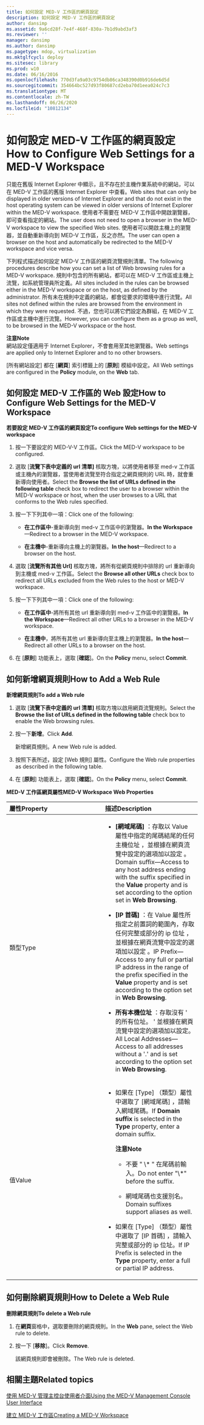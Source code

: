 ```yaml
---
title: 如何設定 MED-V 工作區的網頁設定
description: 如何設定 MED-V 工作區的網頁設定
author: dansimp
ms.assetid: 9a6cd28f-7e4f-468f-830a-7b1d9abd3af3
ms.reviewer: ''
manager: dansimp
ms.author: dansimp
ms.pagetype: mdop, virtualization
ms.mktglfcycl: deploy
ms.sitesec: library
ms.prod: w10
ms.date: 06/16/2016
ms.openlocfilehash: 770d3fa9a03c9754db86ca348390d0b916de6d5d
ms.sourcegitcommit: 354664bc527d93f80687cd2eba70d1eea024c7c3
ms.translationtype: MT
ms.contentlocale: zh-TW
ms.lasthandoff: 06/26/2020
ms.locfileid: "10812134"
---
```

# <span data-ttu-id="86d9c-103">如何設定 MED-V 工作區的網頁設定</span><span class="sxs-lookup"><span data-stu-id="86d9c-103">How to Configure Web Settings for a MED-V Workspace</span></span>


<span data-ttu-id="86d9c-104">只能在舊版 Internet Explorer 中顯示，且不存在於主機作業系統中的網站，可以在 MED-V 工作區的舊版 Internet Explorer 中查看。</span><span class="sxs-lookup"><span data-stu-id="86d9c-104">Web sites that can only be displayed in older versions of Internet Explorer and that do not exist in the host operating system can be viewed in older versions of Internet Explorer within the MED-V workspace.</span></span> <span data-ttu-id="86d9c-105">使用者不需要在 MED-V 工作區中開啟瀏覽器，即可查看指定的網站。</span><span class="sxs-lookup"><span data-stu-id="86d9c-105">The user does not need to open a browser in the MED-V workspace to view the specified Web sites.</span></span> <span data-ttu-id="86d9c-106">使用者可以開啟主機上的瀏覽器，並自動重新導向到 MED-V 工作區，反之亦然。</span><span class="sxs-lookup"><span data-stu-id="86d9c-106">The user can open a browser on the host and automatically be redirected to the MED-V workspace and vice versa.</span></span>

<span data-ttu-id="86d9c-107">下列程式描述如何設定 MED-V 工作區的網頁流覽規則清單。</span><span class="sxs-lookup"><span data-stu-id="86d9c-107">The following procedures describe how you can set a list of Web browsing rules for a MED-V workspace.</span></span> <span data-ttu-id="86d9c-108">規則中包含的所有網站，都可以在 MED-V 工作區或主機上流覽，如系統管理員所定義。</span><span class="sxs-lookup"><span data-stu-id="86d9c-108">All sites included in the rules can be browsed either in the MED-V workspace or on the host, as defined by the administrator.</span></span> <span data-ttu-id="86d9c-109">所有未在規則中定義的網站，都會從要求的環境中進行流覽。</span><span class="sxs-lookup"><span data-stu-id="86d9c-109">All sites not defined within the rules are browsed from the environment in which they were requested.</span></span> <span data-ttu-id="86d9c-110">不過，您也可以將它們設定為群組，在 MED-V 工作區或主機中進行流覽。</span><span class="sxs-lookup"><span data-stu-id="86d9c-110">However, you can configure them as a group as well, to be browsed in the MED-V workspace or the host.</span></span>

**<span data-ttu-id="86d9c-111">注意</span><span class="sxs-lookup"><span data-stu-id="86d9c-111">Note</span></span>**  
<span data-ttu-id="86d9c-112">網站設定僅適用于 Internet Explorer，不會套用至其他瀏覽器。</span><span class="sxs-lookup"><span data-stu-id="86d9c-112">Web settings are applied only to Internet Explorer and to no other browsers.</span></span>



<span data-ttu-id="86d9c-113">[所有網站設定] 都在 [**網頁**] 索引標籤上的 [**原則**] 模組中設定。</span><span class="sxs-lookup"><span data-stu-id="86d9c-113">All Web settings are configured in the **Policy** module, on the **Web** tab.</span></span>

## <span data-ttu-id="86d9c-114">如何設定 MED-V 工作區的 Web 設定</span><span class="sxs-lookup"><span data-stu-id="86d9c-114">How to Configure Web Settings for the MED-V Workspace</span></span>


**<span data-ttu-id="86d9c-115">若要設定 MED-V 工作區的網頁設定</span><span class="sxs-lookup"><span data-stu-id="86d9c-115">To configure Web settings for the MED-V workspace</span></span>**

1.  <span data-ttu-id="86d9c-116">按一下要設定的 MED-V-V 工作區。</span><span class="sxs-lookup"><span data-stu-id="86d9c-116">Click the MED-V workspace to be configured.</span></span>

2.  <span data-ttu-id="86d9c-117">選取 [**流覽下表中定義的 url 清單]** 核取方塊，以將使用者移至 med-v 工作區或主機內的瀏覽器，當使用者流覽至符合指定之網頁規則的 URL 時，就會重新導向使用者。</span><span class="sxs-lookup"><span data-stu-id="86d9c-117">Select the **Browse the list of URLs defined in the following table** check box to redirect the user to a browser within the MED-V workspace or host, when the user browses to a URL that conforms to the Web rules specified.</span></span>

3.  <span data-ttu-id="86d9c-118">按一下下列其中一項：</span><span class="sxs-lookup"><span data-stu-id="86d9c-118">Click one of the following:</span></span>

    -   <span data-ttu-id="86d9c-119">**在工作區中**-重新導向到 med-v 工作區中的瀏覽器。</span><span class="sxs-lookup"><span data-stu-id="86d9c-119">**In the Workspace**—Redirect to a browser in the MED-V workspace.</span></span>

    -   <span data-ttu-id="86d9c-120">**在主機中**-重新導向主機上的瀏覽器。</span><span class="sxs-lookup"><span data-stu-id="86d9c-120">**In the host**—Redirect to a browser on the host.</span></span>

4.  <span data-ttu-id="86d9c-121">選取 [**流覽所有其他 Url]** 核取方塊，將所有從網頁規則中排除的 url 重新導向到主機或 med-v 工作區。</span><span class="sxs-lookup"><span data-stu-id="86d9c-121">Select the **Browse all other URLs** check box to redirect all URLs excluded from the Web rules to the host or MED-V workspace.</span></span>

5.  <span data-ttu-id="86d9c-122">按一下下列其中一項：</span><span class="sxs-lookup"><span data-stu-id="86d9c-122">Click one of the following:</span></span>

    -   <span data-ttu-id="86d9c-123">**在工作區中**-將所有其他 url 重新導向到 med-v 工作區中的瀏覽器。</span><span class="sxs-lookup"><span data-stu-id="86d9c-123">**In the Workspace**—Redirect all other URLs to a browser in the MED-V workspace.</span></span>

    -   <span data-ttu-id="86d9c-124">**在主機中**，將所有其他 url 重新導向至主機上的瀏覽器。</span><span class="sxs-lookup"><span data-stu-id="86d9c-124">**In the host**—Redirect all other URLs to a browser on the host.</span></span>

6.  <span data-ttu-id="86d9c-125">在 [**原則**] 功能表上，選取 [**確認**]。</span><span class="sxs-lookup"><span data-stu-id="86d9c-125">On the **Policy** menu, select **Commit**.</span></span>

## <span data-ttu-id="86d9c-126">如何新增網頁規則</span><span class="sxs-lookup"><span data-stu-id="86d9c-126">How to Add a Web Rule</span></span>


**<span data-ttu-id="86d9c-127">新增網頁規則</span><span class="sxs-lookup"><span data-stu-id="86d9c-127">To add a Web rule</span></span>**

1.  <span data-ttu-id="86d9c-128">選取 [**流覽下表中定義的 url 清單]** 核取方塊以啟用網頁流覽規則。</span><span class="sxs-lookup"><span data-stu-id="86d9c-128">Select the **Browse the list of URLs defined in the following table** check box to enable the Web browsing rules.</span></span>

2.  <span data-ttu-id="86d9c-129">按一下**新增**。</span><span class="sxs-lookup"><span data-stu-id="86d9c-129">Click **Add**.</span></span>

    <span data-ttu-id="86d9c-130">新增網頁規則。</span><span class="sxs-lookup"><span data-stu-id="86d9c-130">A new Web rule is added.</span></span>

3.  <span data-ttu-id="86d9c-131">按照下表所述，設定 [Web 規則] 屬性。</span><span class="sxs-lookup"><span data-stu-id="86d9c-131">Configure the Web rule properties as described in the following table.</span></span>

4.  <span data-ttu-id="86d9c-132">在 [**原則**] 功能表上，選取 [**確認**]。</span><span class="sxs-lookup"><span data-stu-id="86d9c-132">On the **Policy** menu, select **Commit**.</span></span>

**<span data-ttu-id="86d9c-133">MED-V 工作區網頁屬性</span><span class="sxs-lookup"><span data-stu-id="86d9c-133">MED-V Workspace Web Properties</span></span>**

<table>
<colgroup>
<col width="50%" />
<col width="50%" />
</colgroup>
<thead>
<tr class="header">
<th align="left"><span data-ttu-id="86d9c-134">屬性</span><span class="sxs-lookup"><span data-stu-id="86d9c-134">Property</span></span></th>
<th align="left"><span data-ttu-id="86d9c-135">描述</span><span class="sxs-lookup"><span data-stu-id="86d9c-135">Description</span></span></th>
</tr>
</thead>
<tbody>
<tr class="odd">
<td align="left"><p><span data-ttu-id="86d9c-136">類型</span><span class="sxs-lookup"><span data-stu-id="86d9c-136">Type</span></span></p></td>
<td align="left"><ul>
<li><p><strong><span data-ttu-id="86d9c-137">[網域尾碼] </strong> ：存取以 Value 屬性中指定的尾碼結尾的任何主機位址 <strong> </strong> ，並根據在網頁流覽中設定的選項加以設定 <strong> </strong> 。</span><span class="sxs-lookup"><span data-stu-id="86d9c-137">Domain suffix</strong>—Access to any host address ending with the suffix specified in the <strong>Value</strong> property and is set according to the option set in <strong>Web Browsing</strong>.</span></span></p></li>
<li><p><strong><span data-ttu-id="86d9c-138">[IP 首碼] </strong> ：在 Value 屬性所指定之前置詞的範圍內，存取任何完整或部分的 ip 位址 <strong> </strong> ，並根據在網頁流覽中設定的選項加以設定 <strong> </strong> 。</span><span class="sxs-lookup"><span data-stu-id="86d9c-138">IP Prefix</strong>—Access to any full or partial IP address in the range of the prefix specified in the <strong>Value</strong> property and is set according to the option set in <strong>Web Browsing</strong>.</span></span></p></li>
<li><p><strong><span data-ttu-id="86d9c-139">所有本機位址 </strong> ：存取沒有 &#39; 的所有位址。 &#39; 並根據在網頁流覽中設定的選項加以設定。 <strong> </strong></span><span class="sxs-lookup"><span data-stu-id="86d9c-139">All Local Addresses</strong>—Access to all addresses without a &#39;.&#39; and is set according to the option set in <strong>Web Browsing</strong>.</span></span></p></li>
</ul></td>
</tr>
<tr class="even">
<td align="left"><p><span data-ttu-id="86d9c-140">值</span><span class="sxs-lookup"><span data-stu-id="86d9c-140">Value</span></span></p></td>
<td align="left"><ul>
<li><p><span data-ttu-id="86d9c-141">如果在 <strong> </strong> [Type] （類型）屬性中選取了 [網域尾碼] <strong> </strong> ，請輸入網域尾碼。</span><span class="sxs-lookup"><span data-stu-id="86d9c-141">If <strong>Domain suffix</strong> is selected in the <strong>Type</strong> property, enter a domain suffix.</span></span></p>
<div class="alert">
<strong><span data-ttu-id="86d9c-142">注意</span><span class="sxs-lookup"><span data-stu-id="86d9c-142">Note</span></span></strong><br/><ul>
<li><p><span data-ttu-id="86d9c-143">不要 &quot; \* &quot; 在尾碼前輸入。</span><span class="sxs-lookup"><span data-stu-id="86d9c-143">Do not enter &quot;\*&quot; before the suffix.</span></span></p></li>
<li><p><span data-ttu-id="86d9c-144">網域尾碼也支援別名。</span><span class="sxs-lookup"><span data-stu-id="86d9c-144">Domain suffixes support aliases as well.</span></span></p></li>
</ul>
</div>
<div>

</div></li>
<li><p><span data-ttu-id="86d9c-145">如果在 [Type] （類型）屬性中選取了 [IP 首碼] <strong> </strong> ，請輸入完整或部分的 ip 位址。</span><span class="sxs-lookup"><span data-stu-id="86d9c-145">If IP Prefix is selected in the <strong>Type</strong> property, enter a full or partial IP address.</span></span></p></li>
</ul></td>
</tr>
</tbody>
</table>



## <span data-ttu-id="86d9c-146">如何刪除網頁規則</span><span class="sxs-lookup"><span data-stu-id="86d9c-146">How to Delete a Web Rule</span></span>


**<span data-ttu-id="86d9c-147">刪除網頁規則</span><span class="sxs-lookup"><span data-stu-id="86d9c-147">To delete a Web rule</span></span>**

1.  <span data-ttu-id="86d9c-148">在**網頁**窗格中，選取要刪除的網頁規則。</span><span class="sxs-lookup"><span data-stu-id="86d9c-148">In the **Web** pane, select the Web rule to delete.</span></span>

2.  <span data-ttu-id="86d9c-149">按一下 [**移除**]。</span><span class="sxs-lookup"><span data-stu-id="86d9c-149">Click **Remove**.</span></span>

    <span data-ttu-id="86d9c-150">該網頁規則即會被刪除。</span><span class="sxs-lookup"><span data-stu-id="86d9c-150">The Web rule is deleted.</span></span>

## <span data-ttu-id="86d9c-151">相關主題</span><span class="sxs-lookup"><span data-stu-id="86d9c-151">Related topics</span></span>


[<span data-ttu-id="86d9c-152">使用 MED-V 管理主控台使用者介面</span><span class="sxs-lookup"><span data-stu-id="86d9c-152">Using the MED-V Management Console User Interface</span></span>](using-the-med-v-management-console-user-interface.md)

[<span data-ttu-id="86d9c-153">建立 MED-V 工作區</span><span class="sxs-lookup"><span data-stu-id="86d9c-153">Creating a MED-V Workspace</span></span>](creating-a-med-v-workspacemedv-10-sp1.md)









